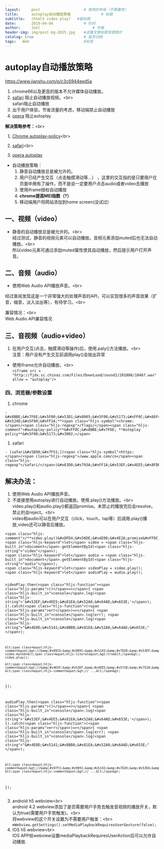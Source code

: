 ```yaml
---
layout:     post   				    # 使用的布局（不需要改）
title:      autoplay自动播放策略				# 标题 
subtitle:   (html5 video play)   #副标题
date:       2019-04-04 				# 时间
author:     Joel 						# 作者
header-img: img/post-bg-2015.jpg 	#这篇文章标题背景图片
catalog: true 						# 是否归档
tags:	Web							#标签
---
```

<h1><a id="autoplay_15"></a>autoplay自动播放策略</h1>
<a href="https://www.jianshu.com/p/c3c6944eed5a/">https://www.jianshu.com/p/c3c6944eed5a</a>
<ol>
<li>chrome66以及更高的版本不允许媒体自动播放。</li>
<li><a href="https://www.apple.com/cn/safari/">safari</a> 阻止自动播放视频。&lt;br&gt;<br>
safari阻止自动播放</li>
<li>出于用户体验，节省流量的考虑，移动端禁止自动播放</li>
<li><a href="https://dev.opera.com/blog/autoplay-go-away/">opera</a> 阻止autoplay</li>
</ol>
<p><strong>解决策略参考：</strong>&lt;br&gt;</p>
<ol>
<li>
<p><a href="https://developers.google.com/web/updates/2017/09/autoplay-policy-changes">Chrome autoplay-policy</a>&lt;br&gt;</p>
</li>
<li>
<p><a href="https://www.apple.com/cn/safari/">safari</a>&lt;br&gt;</p>
</li>
<li>
<p><a href="https://dev.opera.com/blog/autoplay-go-away/">opera autoplay</a></p>
</li>
</ol>
<ul>
<li>自动播放策略：
<ol>
<li>静音自动播放总是被允许的。</li>
<li>用户已经产生交互（点击触摸滑动等…） ，这里的交互指的是只要用户在页面中用有了操作，而不是说一定要用户点击audio或者video去播放</li>
<li>使用iframe授权自动播放</li>
<li><strong>chrome提高MEI指数（?）</strong></li>
<li>移动端用户将网站添加到home screen(没试过)</li>
</ol>
</li>
</ul>
<h2><a id="video_38"></a>一、视频（video）</h2>
<ul>
<li>静音的自动播放总是被允许的。&lt;br&gt;<br>
经过测试，静音的视频元素可以自动播放。音频元素添加muted后也无法自动播放。&lt;br&gt;<br>
所以video元素可通过添加muted属性使其自动播放，然后提示用户打开声音。</li>
</ul>
<h2><a id="audio_44"></a>二、音频（audio）</h2>
<ul>
<li>使用Web Audio API播放声音。&lt;br&gt;</li>
</ul>
<p>经过查阅发现这是一个非常强大的处理声音的API，可以实现很多的声音效果（扩音，缩音，淡入淡出等），有待学习。&lt;br&gt;</p>
<p>兼容情况：&lt;br&gt;<br>
Web Audio API兼容情况</p>
<h2><a id="audiovideo_53"></a>三、音视频（audio+video）</h2>
<ol>
<li>在用户交互(点击，触摸滑动等操作)后，使用.paly()方法播放。&lt;br&gt;<br>
注意：用户没有产生交互前调用play()会抛出异常</li>
</ol>
<ul>
<li>使用iframe允许自动播放。&lt;br&gt;<br>
<code>&lt;iframe src = &quot;http://fjdx.sc.chinaz.com/Files/DownLoad/sound1/201808/10467.wav&quot; allow = &quot;autoplay&quot;/&gt;</code></li>
</ul>
<h3><a id="_61"></a>四、浏览器/参数设置</h3>
<ol>
<li>chrome</li>
</ol>
<pre><code>- &amp;#x8BBE;&amp;#x7F6E;&amp;#x5F00;&amp;#x53D1;&amp;#x8005;&amp;#x5F00;&amp;#x5173;&amp;#xFF0C;&amp;#x66F4;&amp;#x6539;chrome&amp;#x81EA;&amp;#x52A8;&amp;#x64AD;&amp;#x653E;&amp;#x7B56;&amp;#x7565;&amp;#x3002;
&amp;#x524D;&amp;#x5F80;&amp;#xFF1A;**&lt;span class=&quot;hljs-symbol&quot;&gt;chrome:&lt;/span&gt;/&lt;span class=&quot;hljs-regexp&quot;&gt;/flags/&lt;/span&gt;&lt;span class=&quot;hljs-comment&quot;&gt;#autoplay-policy**&amp;#xFF0C;&amp;#x8BBE;&amp;#x7F6E; **Autoplay policy**&amp;#x5F00;&amp;#x5173;&amp;#x3002;&lt;/span&gt;
</code></pre>
<ol>
<li>safari</li>
</ol>
<pre><code>- [safari&amp;#x5B98;&amp;#x7F51;](&lt;span class=&quot;hljs-symbol&quot;&gt;https:&lt;/span&gt;/&lt;span class=&quot;hljs-regexp&quot;&gt;/www.apple.com/cn&lt;/span&gt;&lt;span class=&quot;hljs-regexp&quot;&gt;/safari/&lt;/span&gt;)&amp;#x63D0;&amp;#x793A;&amp;#xFF1A;&amp;#x53EF;&amp;#x4EE5;&amp;#x8FDB;&amp;#x5165;Safari&amp;#x6D4F;&amp;#x89C8;&amp;#x5668;&amp;#x4E2D;&amp;#x7684;&amp;#x5355;&amp;#x4E2A;&amp;#x7F51;&amp;#x7AD9;&amp;#x8BBE;&amp;#x7F6E;&amp;#xFF0C;&amp;#x542F;&amp;#x7528;&amp;#x5A92;&amp;#x4F53;&amp;#x81EA;&amp;#x52A8;&amp;#x64AD;&amp;#x653E;&amp;#x3002;
</code></pre>
<h2><a id="_76"></a>解决办法：</h2>
<ol>
<li>使用Web Audio API播放声音。</li>
<li>不直接使用autoplay进行自动播放。使用.play()方法播放。&lt;br&gt;<br>
video.play()和audio.play()都返回promise。未禁止的播放完后会resolve，禁止的会reject。&lt;br&gt;<br>
video和audio可以在用户交互（click，touch，tap等）后调用.play()播放,video还可以静音后播放。</li>
</ol>
<pre><code>&lt;span class=&quot;hljs-comment&quot;&gt;/**video.play()&amp;#x8FD4;&amp;#x56DE;&amp;#x4E00;&amp;#x4E2A;promise&amp;#xFF0C;&amp;#x672A;&amp;#x7981;&amp;#x6B62;&amp;#x5219;resolve&amp;#xFF0C;&amp;#x7981;&amp;#x6B62;&amp;#x5219;reject**/&lt;/span&gt;
&lt;span class=&quot;hljs-keyword&quot;&gt;let&lt;/span&gt; video = &lt;span class=&quot;hljs-built_in&quot;&gt;document&lt;/span&gt;.getElementById(&lt;span class=&quot;hljs-string&quot;&gt;&quot;video&quot;&lt;/span&gt;);
&lt;span class=&quot;hljs-keyword&quot;&gt;let&lt;/span&gt; audio = &lt;span class=&quot;hljs-built_in&quot;&gt;document&lt;/span&gt;.getElementById(&lt;span class=&quot;hljs-string&quot;&gt;&quot;audio&quot;&lt;/span&gt;);
&lt;span class=&quot;hljs-keyword&quot;&gt;let&lt;/span&gt; videoPlay = video.play();
&lt;span class=&quot;hljs-keyword&quot;&gt;let&lt;/span&gt; audioPlay = audio.play();

videoPlay.then(&lt;span class=&quot;hljs-function&quot;&gt;&lt;span class=&quot;hljs-params&quot;&gt;()&lt;/span&gt;=&gt;&lt;/span&gt;{
    &lt;span class=&quot;hljs-built_in&quot;&gt;console&lt;/span&gt;.log(&lt;span class=&quot;hljs-string&quot;&gt;'&amp;#x53EF;&amp;#x4EE5;&amp;#x81EA;&amp;#x52A8;&amp;#x64AD;&amp;#x653E;'&lt;/span&gt;);
}).catch(&lt;span class=&quot;hljs-function&quot;&gt;(&lt;span class=&quot;hljs-params&quot;&gt;err&lt;/span&gt;)=&gt;&lt;/span&gt;{
    &lt;span class=&quot;hljs-built_in&quot;&gt;console&lt;/span&gt;.log(err);
    &lt;span class=&quot;hljs-built_in&quot;&gt;console&lt;/span&gt;.log(&lt;span class=&quot;hljs-string&quot;&gt;&quot;&amp;#x4E0D;&amp;#x5141;&amp;#x8BB8;&amp;#x81EA;&amp;#x52A8;&amp;#x64AD;&amp;#x653E;&quot;&lt;/span&gt;);

    &lt;span class=&quot;hljs-comment&quot;&gt;//&amp;#x89C6;&amp;#x9891;&amp;#x5143;&amp;#x7D20;&amp;#x53EF;&amp;#x4EE5;&amp;#x9009;&amp;#x62E9;&amp;#x9759;&amp;#x97F3;&amp;#x540E;&amp;#x518D;&amp;#x64AD;&amp;#x653E;,&amp;#x63D0;&amp;#x793A;&amp;#x7528;&amp;#x6237;&amp;#x6253;&amp;#x5F00;&amp;#x58F0;&amp;#x97F3;&lt;/span&gt;
    video.muted=&lt;span class=&quot;hljs-literal&quot;&gt;true&lt;/span&gt;;
    video.play();

    &lt;span class=&quot;hljs-comment&quot;&gt;//&amp;#x4E5F;&amp;#x53EF;&amp;#x4EE5;&amp;#x5728;&amp;#x7528;&amp;#x6237;&amp;#x4EA4;&amp;#x4E92;&amp;#x540E;&amp;#x8C03;&amp;#x7528;.play()&lt;/span&gt;
    &lt;span class=&quot;hljs-comment&quot;&gt;// ...&lt;/span&gt;
});

audioPlay.then(&lt;span class=&quot;hljs-function&quot;&gt;&lt;span class=&quot;hljs-params&quot;&gt;()&lt;/span&gt;=&gt;&lt;/span&gt;{
    &lt;span class=&quot;hljs-built_in&quot;&gt;console&lt;/span&gt;.log(&lt;span class=&quot;hljs-string&quot;&gt;'&amp;#x53EF;&amp;#x4EE5;&amp;#x81EA;&amp;#x52A8;&amp;#x64AD;&amp;#x653E;'&lt;/span&gt;);
}).catch(&lt;span class=&quot;hljs-function&quot;&gt;(&lt;span class=&quot;hljs-params&quot;&gt;err&lt;/span&gt;)=&gt;&lt;/span&gt;{
    &lt;span class=&quot;hljs-built_in&quot;&gt;console&lt;/span&gt;.log(err);
    &lt;span class=&quot;hljs-built_in&quot;&gt;console&lt;/span&gt;.log(&lt;span class=&quot;hljs-string&quot;&gt;&quot;&amp;#x4E0D;&amp;#x5141;&amp;#x8BB8;&amp;#x81EA;&amp;#x52A8;&amp;#x64AD;&amp;#x653E;&quot;&lt;/span&gt;);

    &lt;span class=&quot;hljs-comment&quot;&gt;//&amp;#x97F3;&amp;#x9891;&amp;#x5143;&amp;#x7D20;&amp;#x53EA;&amp;#x5728;&amp;#x7528;&amp;#x6237;&amp;#x4EA4;&amp;#x4E92;&amp;#x540E;&amp;#x8C03;&amp;#x7528;.play(),&lt;/span&gt;
    &lt;span class=&quot;hljs-comment&quot;&gt;// ...&lt;/span&gt;
});
</code></pre>
<ol start="3">
<li>android h5 webview&lt;br&gt;<br>
android 4.2 webview添加了是否需要用户手势去触发音视频的播放开关，默认为true(需要用户手势触发)。&lt;br&gt;<br>
将webview的这个开关设置为不需要用户触发：&lt;br&gt;<br>
<code>mWebview.getSettings().setMediaPlaybackRequiresUserGesture(false);</code></li>
<li>IOS h5 webview&lt;br&gt;<br>
IOS APP给webview设置mediaPlaybackRequiresUserAction后可以允许自动播放.</li>
</ol>
